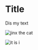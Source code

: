 # Title 

Dis my text

![jinx the cat](https://preview.redd.it/1gvpkpcf57h91.jpg?width=640&crop=smart&auto=webp&s=f31d7760f95f0cfef14b6c64af71a0374de0a6f0)

![it is i](abi.jpg)
